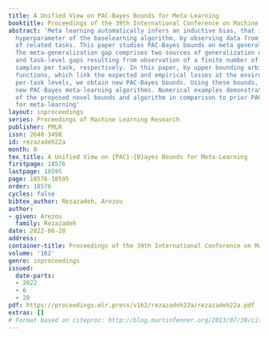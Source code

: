 ```yaml
---
title: A Unified View on PAC-Bayes Bounds for Meta-Learning
booktitle: Proceedings of the 39th International Conference on Machine Learning
abstract: 'Meta learning automatically infers an inductive bias, that includes the
  hyperparameter of the baselearning algorithm, by observing data from a finite number
  of related tasks. This paper studies PAC-Bayes bounds on meta generalization gap.
  The meta-generalization gap comprises two sources of generalization gaps: the environmentlevel
  and task-level gaps resulting from observation of a finite number of tasks and data
  samples per task, respectively. In this paper, by upper bounding arbitrary convex
  functions, which link the expected and empirical losses at the environment and also
  per-task levels, we obtain new PAC-Bayes bounds. Using these bounds, we develop
  new PAC-Bayes meta-learning algorithms. Numerical examples demonstrate the merits
  of the proposed novel bounds and algorithm in comparison to prior PAC-Bayes bounds
  for meta-learning'
layout: inproceedings
series: Proceedings of Machine Learning Research
publisher: PMLR
issn: 2640-3498
id: rezazadeh22a
month: 0
tex_title: A Unified View on {PAC}-{B}ayes Bounds for Meta-Learning
firstpage: 18576
lastpage: 18595
page: 18576-18595
order: 18576
cycles: false
bibtex_author: Rezazadeh, Arezou
author:
- given: Arezou
  family: Rezazadeh
date: 2022-06-28
address:
container-title: Proceedings of the 39th International Conference on Machine Learning
volume: '162'
genre: inproceedings
issued:
  date-parts:
  - 2022
  - 6
  - 28
pdf: https://proceedings.mlr.press/v162/rezazadeh22a/rezazadeh22a.pdf
extras: []
# Format based on citeproc: http://blog.martinfenner.org/2013/07/30/citeproc-yaml-for-bibliographies/
---
```

